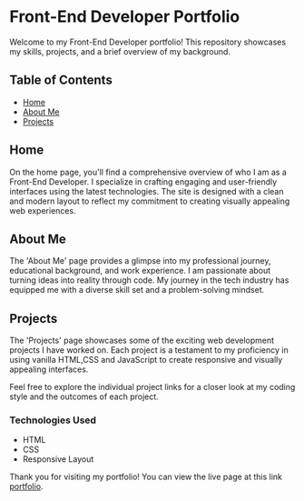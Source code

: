 # Front-End Developer Portfolio

Welcome to my Front-End Developer portfolio! This repository showcases my skills, projects, and a brief overview of my background.

## Table of Contents

- [Home](https://irynabondarenko7.github.io/front-end-dev-portfolio/)
- [About Me](https://irynabondarenko7.github.io/front-end-dev-portfolio/pages/about.html)
- [Projects](https://irynabondarenko7.github.io/front-end-dev-portfolio/pages/projects.html)

## Home

On the home page, you'll find a comprehensive overview of who I am as a Front-End Developer. I specialize in crafting engaging and user-friendly interfaces using the latest technologies. The site is designed with a clean and modern layout to reflect my commitment to creating visually appealing web experiences.


## About Me

The 'About Me' page provides a glimpse into my professional journey, educational background, and work experience. I am passionate about turning ideas into reality through code. My journey in the tech industry has equipped me with a diverse skill set and a problem-solving mindset.

## Projects

The 'Projects' page showcases some of the exciting web development projects I have worked on. Each project is a testament to my proficiency in using vanilla HTML,CSS and JavaScript to create responsive and visually appealing interfaces.

Feel free to explore the individual project links for a closer look at my coding style and the outcomes of each project.

### Technologies Used

- HTML
- CSS
- Responsive Layout

Thank you for visiting my portfolio! You can view the live page at this link [portfolio](https://irynabondarenko7.github.io/front-end-dev-portfolio/index.html).

